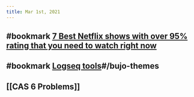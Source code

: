 ```yaml
---
title: Mar 1st, 2021
---
```


## #bookmark [7 Best Netflix shows with over 95% rating that you need to watch right now](https://www.gqindia.com/binge-watch/collection/best-netflix-shows-with-over-95-rating-that-you-need-to-watch-right-now/)
## #bookmark [Logseq tools](https://piotrsss.github.io/logseq-tools/public/)#/bujo-themes
## [[CAS  6 Problems]]
